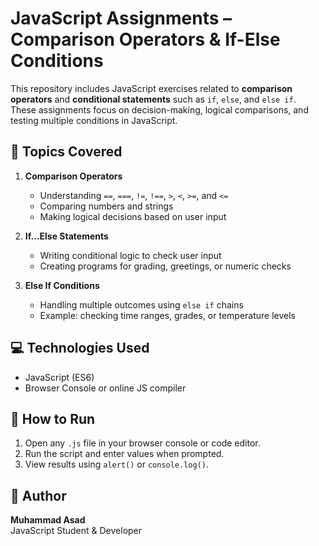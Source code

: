 # JavaScript Assignments – Comparison Operators & If-Else Conditions

This repository includes JavaScript exercises related to **comparison operators** and **conditional statements** such as `if`, `else`, and `else if`.  
These assignments focus on decision-making, logical comparisons, and testing multiple conditions in JavaScript.

## 📘 Topics Covered
1. **Comparison Operators**
   - Understanding `==`, `===`, `!=`, `!==`, `>`, `<`, `>=`, and `<=`
   - Comparing numbers and strings
   - Making logical decisions based on user input

2. **If…Else Statements**
   - Writing conditional logic to check user input  
   - Creating programs for grading, greetings, or numeric checks

3. **Else If Conditions**
   - Handling multiple outcomes using `else if` chains  
   - Example: checking time ranges, grades, or temperature levels

## 💻 Technologies Used
- JavaScript (ES6)
- Browser Console or online JS compiler

## 🚀 How to Run
1. Open any `.js` file in your browser console or code editor.  
2. Run the script and enter values when prompted.  
3. View results using `alert()` or `console.log()`.

## 🧠 Author
**Muhammad Asad**  
JavaScript Student & Developer
